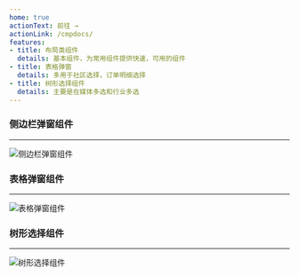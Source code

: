```yaml
---
home: true
actionText: 前往 →
actionLink: /cmpdocs/
features:
- title: 布局类组件
  details: 基本组件，为常用组件提供快速，可用的组件
- title: 表格弹窗
  details: 多用于社区选择，订单明细选择
- title: 树形选择组件
  details: 主要是在媒体多选和行业多选
---
```


### 侧边栏弹窗组件
---
![侧边栏弹窗组件](~@/image/001.gif)

### 表格弹窗组件
---
![表格弹窗组件](~@/image/002.gif)

### 树形选择组件
---
![树形选择组件](~@/image/003.gif)